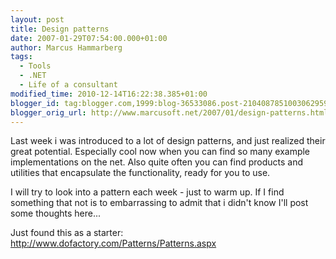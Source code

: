 ```yaml
---
layout: post
title: Design patterns
date: 2007-01-29T07:54:00.000+01:00
author: Marcus Hammarberg
tags:
  - Tools
  - .NET
  - Life of a consultant
modified_time: 2010-12-14T16:22:38.385+01:00
blogger_id: tag:blogger.com,1999:blog-36533086.post-2104087851003062959
blogger_orig_url: http://www.marcusoft.net/2007/01/design-patterns.html
---
```


Last week i was introduced to a lot of design patterns, and just
realized their great potential. Especially cool now when you can find so
many example implementations on the net. Also quite often you can find
products and utilities that encapsulate the functionality, ready for you
to use.

I will try to look into a pattern each week - just to warm up. If I find
something that not is to embarrassing to admit that i didn't know I'll
post some thoughts here...

Just found this as a starter:
<http://www.dofactory.com/Patterns/Patterns.aspx>
